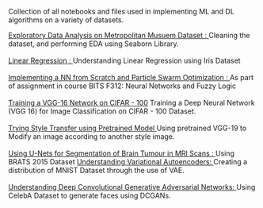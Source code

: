 Collection of all notebooks and files used in implementing ML and DL algorithms on a variety of datasets.

[Exploratory Data Analysis on Metropolitan Musuem Dataset : ](https://github.com/prateekgrover-in/Machine-Learning-Tutorials/blob/master/EDA-Metropolitan-Museum-Dataset.ipynb) Cleaning the dataset, and performing EDA using Seaborn Library. <br> <br>
[Linear Regression : ](https://github.com/prateekgrover-in/Machine-Learning-Tutorials/blob/master/Linear-Regression.ipynb) Understanding Linear Regression using Iris Dataset <br><br>
[Implementing a NN from Scratch and Particle Swarm Optimization : ](https://github.com/prateekgrover-in/Machine-Learning-Tutorials/blob/master/Neural-Networks-and-Particle-Swarm-Optimization.ipynb) As part of assignment in course BITS F312: Neural Networks and Fuzzy Logic <br><br>
[Training a VGG-16 Network on CIFAR - 100](https://github.com/prateekgrover-in/Deep_Learning_Practice/blob/master/VGG16_CIFAR_100.ipynb) Training a Deep Neural Network (VGG 16) for Image Classification on CIFAR - 100 Dataset. <br><br>
[Trying Style Transfer using Pretrained Model ](https://github.com/prateekgrover-in/Deep_Learning_Practice/blob/master/Style_Transfer.ipynb) Using pretrained VGG-19 to Modify an image according to another style image.<br><br>
[Using U-Nets for Segmentation of Brain Tumour in MRI Scans : ](https://github.com/prateekgrover-in/Machine-Learning-Tutorials/blob/master/Brain-Tumour-Segmentation-in-MRI.ipynb) Using BRATS 2015 Dataset
[Understanding Variational Autoencoders: ](https://github.com/prateekgrover-in/Deep_Learning_Practice/blob/master/Variational_Autoencoders.ipynb) Creating a distribution of MNIST Dataset through the use of VAE.<br><br>
[Understanding Deep Convolutional Generative Adversarial Networks: ](https://github.com/prateekgrover-in/Deep_Learning_Practice/blob/master/GANCelebA.ipynb) Using CelebA Dataset to generate faces using DCGANs. <br><br>
